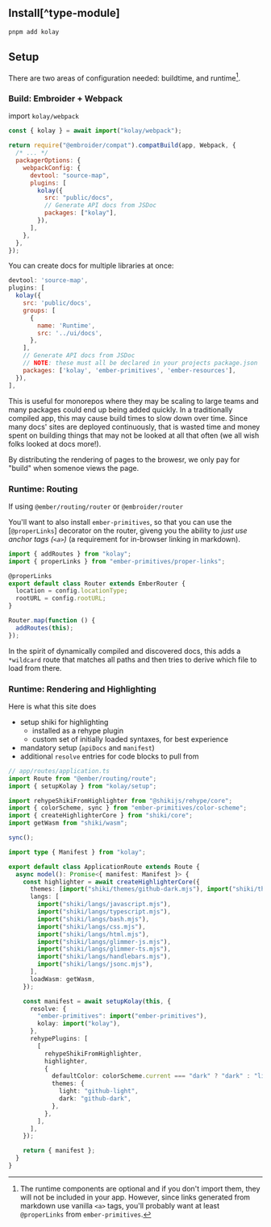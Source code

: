 ## Install[^type-module]

```bash
pnpm add kolay 
```

## Setup

There are two areas of configuration needed: buildtime, and runtime[^runtime-optional].

[^runtime-optional]: The runtime components are optional and if you don't import them, they will not be included in your app. However, since links generated from markdown use vanilla `<a>` tags, you'll probably want at least `@properLinks` from `ember-primitives`.

### Build: Embroider + Webpack

import `kolay/webpack`

```js
const { kolay } = await import("kolay/webpack");

return require("@embroider/compat").compatBuild(app, Webpack, {
  /* ... */
  packagerOptions: {
    webpackConfig: {
      devtool: "source-map",
      plugins: [
        kolay({
          src: "public/docs",
          // Generate API docs from JSDoc
          packages: ["kolay"],
        }),
      ],
    },
  },
});
```

You can create docs for multiple libraries at once:

```js
devtool: 'source-map',
plugins: [
  kolay({
    src: 'public/docs',
    groups: [
      {
        name: 'Runtime',
        src: '../ui/docs',
      },
    ],
    // Generate API docs from JSDoc
    // NOTE: these must all be declared in your projects package.json
    packages: ['kolay', 'ember-primitives', 'ember-resources'],
  }),
],
```

This is useful for monorepos where they may be scaling to large teams and many packages could end up being added quickly. In a traditionally compiled app, this may cause build times to slow down over time. Since many docs' sites are deployed continuously, that is wasted time and money spent on building things that may not be looked at all that often (we all wish folks looked at docs more!).

By distributing the rendering of pages to the browesr, we only pay for "build" when somenoe views the page.

### Runtime: Routing

If using `@ember/routing/router` or `@embroider/router`

You'll want to also install `ember-primitives`, so that you can use the [`@properLinks`] decorator on the router, giveng you the ability to _just use anchor tags (`<a>`)_ (a requirement for in-browser linking in markdown).

```js
import { addRoutes } from "kolay";
import { properLinks } from "ember-primitives/proper-links";

@properLinks
export default class Router extends EmberRouter {
  location = config.locationType;
  rootURL = config.rootURL;
}

Router.map(function () {
  addRoutes(this);
});
```

In the spirit of dynamically compiled and discovered docs, this adds a `*wildcard` route that matches all paths and then tries to derive which file to load from there.

### Runtime: Rendering and Highlighting

Here is what this site does

- setup shiki for highlighting
  - installed as a rehype plugin
  - custom set of initially loaded syntaxes, for best experience
- mandatory setup (`apiDocs` and `manifest`)
- additional `resolve` entries for code blocks to pull from

```ts
// app/routes/application.ts
import Route from "@ember/routing/route";
import { setupKolay } from "kolay/setup";

import rehypeShikiFromHighlighter from "@shikijs/rehype/core";
import { colorScheme, sync } from "ember-primitives/color-scheme";
import { createHighlighterCore } from "shiki/core";
import getWasm from "shiki/wasm";

sync();

import type { Manifest } from "kolay";

export default class ApplicationRoute extends Route {
  async model(): Promise<{ manifest: Manifest }> {
    const highlighter = await createHighlighterCore({
      themes: [import("shiki/themes/github-dark.mjs"), import("shiki/themes/github-light.mjs")],
      langs: [
        import("shiki/langs/javascript.mjs"),
        import("shiki/langs/typescript.mjs"),
        import("shiki/langs/bash.mjs"),
        import("shiki/langs/css.mjs"),
        import("shiki/langs/html.mjs"),
        import("shiki/langs/glimmer-js.mjs"),
        import("shiki/langs/glimmer-ts.mjs"),
        import("shiki/langs/handlebars.mjs"),
        import("shiki/langs/jsonc.mjs"),
      ],
      loadWasm: getWasm,
    });

    const manifest = await setupKolay(this, {
      resolve: {
        "ember-primitives": import("ember-primitives"),
        kolay: import("kolay"),
      },
      rehypePlugins: [
        [
          rehypeShikiFromHighlighter,
          highlighter,
          {
            defaultColor: colorScheme.current === "dark" ? "dark" : "light",
            themes: {
              light: "github-light",
              dark: "github-dark",
            },
          },
        ],
      ],
    });

    return { manifest };
  }
}
```
